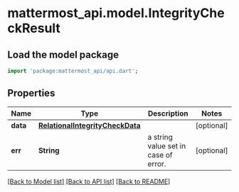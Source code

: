 # mattermost_api.model.IntegrityCheckResult

## Load the model package
```dart
import 'package:mattermost_api/api.dart';
```

## Properties
Name | Type | Description | Notes
------------ | ------------- | ------------- | -------------
**data** | [**RelationalIntegrityCheckData**](RelationalIntegrityCheckData.md) |  | [optional] 
**err** | **String** | a string value set in case of error. | [optional] 

[[Back to Model list]](../README.md#documentation-for-models) [[Back to API list]](../README.md#documentation-for-api-endpoints) [[Back to README]](../README.md)


